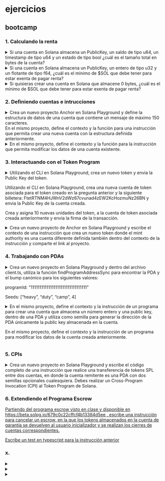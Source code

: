 # ejercicios
## bootcamp
### 1. Calculando la renta
<details><summary>
Si una cuenta en Solana almacena un PublicKey, un saldo de tipo u64, un timestamp de tipo u64 y un estado de tipo bool ¿cuál es el tamaño total en bytes de la cuenta?
</summary>

- PublicKey = 32 bytes
- u64 (saldo) = 8 bytes
- u64 (timestamp) = 8 bytes
- bool (estado) = 1 byte
- Total = 32 + 8 + 8 + 1 = 49 bytes

</details>
<details><summary>
Si una cuenta en Solana almacena un PublicKey, un entero de tipo u32 y un flotante de tipo f64, ¿cuál es el mínimo de $SOL que debe tener para estar exenta de pagar renta?
</summary>

- Primero calculamos el tamaño:
    * PublicKey = 32 bytes
    * u32 = 4 bytes
    * f64 = 8 bytes
    * overhead = 128 bytes
    * Total = 32 + 4 + 8 = 44 bytes + 128 bytes = 172 bytes
- La fórmula para calcular SOL exento de renta es:
    * (tamaño_cuenta * 0.00000348 SOL * 2 años)
    - Por lo tanto: 172 * 0.00000348 * 2 = 0.00119712 SOL

</details>
<details><summary>
Si quisieras crear una cuenta en Solana que almacene 0 bytes, ¿cuál es el mínimo de $SOL que debe tener para estar exenta de pagar renta?
</summary>

- Todas las cuentas en Solana tienen un overhead mínimo de 128 bytes
- Por lo tanto, incluso con 0 bytes de datos, necesitamos calcular:
* 128 * 0.00000348 * 2 = 0.00089088 SOL

</details>


### 2. Definiendo cuentas e intrucciones
<details><summary>
Crea un nuevo proyecto Anchor en Solana Playground y define la estructura de datos de una cuenta que contiene un mensaje de máximo 150 caracteres. </br>
En el mismo proyecto, define el contexto y la función para una instrucción que permita crear una nueva cuenta con la estructura definida anteriormente. 
</summary>

- Código:

```rust
use anchor_lang::prelude::*;

declare_id!("9e1Sp9gCqfHY8CEd6Jm4JvLT899Md5Du5sYMUyQnswSt");

#[program]
pub mod blog {
    use super::*;

    pub fn crear_mensaje(ctx: Context<CrearMensaje>) -> Result<()> {
        ctx.accounts.mensaje.valor = "Hola Mundo!".to_string();
        Ok(())
    }
}

//2. definimos el contexto de la instrucción
#[derive(Accounts)]
pub struct CrearMensaje<'info> {
    //3. cuentas
    // cuenta 'recipinte' mensaje
    #[account(init, payer = user, space = 8 + Mensaje::INIT_SPACE)]
    pub mensaje: Account<'info, Mensaje>, 

    //payer
    #[account(mut)]
    pub user: Signer<'info>,

    //system_program
    pub system_program: Program<'info, System>,
}

//1. estructura de datos del mensaje (cuenta)
#[account]
#[derive(InitSpace)]
pub struct Mensaje {
    #[max_len(150)]
    pub valor: String, 
}
```

- Para interactuar con el contrato ver la sección de: [interactuar con programas en solpg.io](./todo.md#interactuar-con-programas-en-solpgio)

</details>
<details><summary>
En el mismo proyecto, define el contexto y la función para la instrucción que permita modificar los datos de una cuenta existente. 
</summary>

- Código requerido:
```rust
use anchor_lang::prelude::*;

declare_id!("9e1Sp9gCqfHY8CEd6Jm4JvLT899Md5Du5sYMUyQnswSt");

//4. definimos el programa
#[program]
pub mod blog {
    use super::*;
    //5. creamos la función de la instrucción para crear
    pub fn crear_mensaje(ctx: Context<CrearMensaje>) -> Result<()> {
        ctx.accounts.mensaje_account.valor = "Hola Mundo!".to_string();
        Ok(())
    }
    //7. creamos la función de la instrucción para modificar
    pub fn mod_mensaje(ctx: Context<ModificarMensaje>, mensaje: String) -> Result<()> {
        //+9. requerimientos previos
        require!(!mensaje.is_empty(), CustomError::EmptyMessage);
        require!(mensaje.len() <= 150, CustomError::MessageTooLong);

        ctx.accounts.mensaje_account.valor = mensaje;
        Ok(())
    }
}
//6. definimos el contexto de la instrucción para modificar
#[derive(Accounts)]
pub struct ModificarMensaje<'info> {
    #[account(mut)]
    pub mensaje_account: Account<'info, Mensaje>,

    #[account(mut)]
    pub user: Signer<'info>,
}

//2. definimos el contexto de la instrucción para crear
#[derive(Accounts)]
pub struct CrearMensaje<'info> {
    //3. cuentas
    // cuenta 'recipinte' mensaje
    #[account(init, payer = user, space = 8 + Mensaje::INIT_SPACE)]
    pub mensaje_account: Account<'info, Mensaje>,

    //payer
    #[account(mut)]
    pub user: Signer<'info>,

    //system_program
    pub system_program: Program<'info, System>,
}

//1. estructura de datos del mensaje (cuenta)
#[account]
#[derive(InitSpace)]
pub struct Mensaje {
    #[max_len(150)]
    pub valor: String,
}
//+8. mensajes de error personalizados
#[error_code]
pub enum CustomError {
    #[msg("The message exceeds 150 characters.")]
    MessageTooLong,

    #[msg("The message cannot be empty.")]
    EmptyMessage,
}
```

- Limitado a owner del mensaje:
```rust
use anchor_lang::prelude::*;

declare_id!("9e1Sp9gCqfHY8CEd6Jm4JvLT899Md5Du5sYMUyQnswSt");

//4. definimos el programa
#[program]
pub mod blog {
    use super::*;
    //5. creamos la función de la instrucción para crear
    pub fn crear_mensaje(ctx: Context<CrearMensaje>) -> Result<()> {
        ctx.accounts.mensaje_account.owner = *ctx.accounts.user.key;
        ctx.accounts.mensaje_account.valor = "Hola Mundo!".to_string();
        Ok(())
    }
    //7. creamos la función de la instrucción para modificar
    pub fn mod_mensaje(ctx: Context<ModificarMensaje>, mensaje: String) -> Result<()> {
        //+9. requerimientos previos
        require!(!mensaje.is_empty(), CustomError::EmptyMessage);
        require!(mensaje.len() <= 150, CustomError::MessageTooLong);
        require_keys_eq!(ctx.accounts.mensaje_account.owner, *ctx.accounts.user.key, CustomError::OnlyOwnerMessage);

        ctx.accounts.mensaje_account.valor = mensaje;
        Ok(())
    }
}
//6. definimos el contexto de la instrucción para modificar
#[derive(Accounts)]
pub struct ModificarMensaje<'info> {
    #[account(mut)]
    pub mensaje_account: Account<'info, Mensaje>,

    #[account(mut)]
    pub user: Signer<'info>,
}

//2. definimos el contexto de la instrucción para crear
#[derive(Accounts)]
pub struct CrearMensaje<'info> {
    //3. cuentas
    // cuenta 'recipinte' mensaje
    #[account(init, payer = user, space = 8 + Mensaje::INIT_SPACE)]
    pub mensaje_account: Account<'info, Mensaje>,

    //payer
    #[account(mut)]
    pub user: Signer<'info>,

    //system_program
    pub system_program: Program<'info, System>,
}

//1. estructura de datos del mensaje (cuenta)
#[account]
#[derive(InitSpace)]
pub struct Mensaje {
    pub owner: Pubkey,
    #[max_len(150)]
    pub valor: String,
}
//+8. mensajes de error personalizados
#[error_code]
pub enum CustomError {
    #[msg("The message exceeds 150 characters.")]
    MessageTooLong,

    #[msg("The message cannot be empty.")]
    EmptyMessage,

    #[msg("Only the owner can modify the message")]
    OnlyOwnerMessage,
}
```
</details>

### 3. Interactuando con el Token Program

<details><summary>
Utilizando el CLI en Solana Playground, crea un nuevo token y envia la Public Key del token.

Utilizando el CLI en Solana Playground, crea una nueva cuenta de token asociada para el token creado en la pregunta anterior y la siguiente billetera: FtetRTNM4HJWnV2dWz67cvunad4zEW2KcHozmuNz26BN y envia la Public Key de la cuenta creada.

Crea y asigna 10 nuevas unidades del token, a la cuenta de token asociada creada anteriormente y envia la firma de la transacción.
</summary>

- `spl-token create-token` -> *HBkdfpM4FLabw5Xp5qCE9cYqbS5yyV4uHqoDmPpRdEhr*

- `spl-token create-account HBkdfpM4FLabw5Xp5qCE9cYqbS5yyV4uHqoDmPpRdEhr` -> *5NumnxJdX78t7SLsS9fM6jwX2auaP96AoXXzcMSBbBbW*

- `spl-token mint HBkdfpM4FLabw5Xp5qCE9cYqbS5yyV4uHqoDmPpRdEhr 10 -- 5NumnxJdX78t7SLsS9fM6jwX2auaP96AoXXzcMSBbBbW` -> *2QVPd7AQZvVJbFe6tq9kbdQi2Lgtav7zVXYooLdkF7a1kFxeZB2nAG1pmHra8TnhMNSaMcd7uQ96mkJmXE48EkQv*


</details>
<details><summary>
Crea un nuevo proyecto de Anchor en Solana Playground y escribe el contexto de una instrucción que crea un nuevo token donde el mint authority es una cuenta diferente definida también dentro del contexto de la instrucción y comparte el link al proyecto.
</summary>

- Código básico:
```rust
use anchor_lang::prelude::*;
use anchor_spl::token::*;

declare_id!("EgVw1Bjs5z8R6XwRrpbYFt8wGXZYAztGxbhKCPXcynj6");

//2. Crear programa y instrucción
#[program]
pub mod token_exercise {
    use super::*;

    pub fn create_token_mint(_ctx: Context<CreateToken>) -> Result<()>{
        Ok(())
    }
}

//1. Crear contexto
#[derive(Accounts)]
pub struct CreateToken<'info>{

    //cuenta 'mint account'
    #[account(init, payer = fee_payer, mint::decimals = 9, mint::authority = mint_authority)]
    pub mint_account: Account<'info, Mint>,

    //cuentas mutables
    #[account(mut)]
    pub mint_authority: Signer<'info>,
    #[account(mut)]
    pub fee_payer: Signer<'info>,

    //cuentas programa
    pub system_program: Program<'info, System>,
    pub token_program: Program<'info, Token>,

    //cuentas asociadas
    pub rent: Sysvar<'info, Rent>,
}
```
- Código mejorado IA(Chat-GPT):
```rs
use anchor_lang::prelude::*;
use anchor_spl::token::*;

declare_id!("EgVw1Bjs5z8R6XwRrpbYFt8wGXZYAztGxbhKCPXcynj6");

//2. Crear programa y instrucción
#[program]
pub mod token_exercise {
    use super::*;

    pub fn create_token_mint(_ctx: Context<CreateToken>) -> Result<()>{
        Ok(())
    }
}

//1. Crear contexto
#[derive(Accounts)]
pub struct CreateToken<'info>{
    //cuentas mutables 💡 -> segun GPT, es mejor declarar primero la autoridad que se utiliza en mint_account
    #[account(mut)]
    pub mint_authority: Signer<'info>,
   

    //cuenta 'mint account'
    #[account(
        init, 
        payer = fee_payer, 
        mint::decimals = 9, 
        mint::authority = mint_authority,
        mint::token_program = token_program //segun GPT, es buena practica indicar siempre el token_program
        )]
    pub mint_account: Account<'info, Mint>,

    #[account(mut)]
    pub fee_payer: Signer<'info>,

    //cuentas programa
    pub system_program: Program<'info, System>,
    pub token_program: Program<'info, Token>,

    //cuentas asociadas
    pub rent: Sysvar<'info, Rent>,
}
```

    ❓⁉️ Chat-GPT said ⁉️ 📢⁉️

    - `mint_authority` debe ir antes porque es un valor lógico dentro de `mint_account`.  
    - `fee_payer` y `token_program` pueden ir después porque Anchor ya sabe resolverlos.  

</details>



### 4. Trabajando con PDAs


<details><summary>
Crea un nuevo proyecto en Solana Playground y dentro del archivo client.ts, utiliza la función findProgramAddressSync para encontrar la PDA y el bump canónico para los siguientes valores:

programId: "11111111111111111111111111111111"

Seeds: [“heavy”, “duty”, “camp”, 4]
</summary>

- Encontrar PDA and bump canónico
```ts
const [PDA, bump] = PublicKey.findProgramAddressSync(
  [
    Buffer.from("heavy"),
    Buffer.from("duty"),
    Buffer.from("camp"),
    Buffer.from([4])],
  new PublicKey("11111111111111111111111111111111")
)
console.log(`PDA: ${PDA}, bump: ${bump}`)
```

</details>
<details><summary>
En el mismo proyecto, define el contexto y la instrucción de un programa para crear una cuenta que almacena un número entero y una public key, dentro de una PDA y utiliza como semilla para generar la dirección de la PDA únicamente la public key almacenada en la cuenta.

En el mismo proyecto, define el contexto y la instrucción de un programa para modificar los datos de la cuenta creada anteriormente.
</summary>

- Código:
```rs
use anchor_lang::prelude::*;


declare_id!("5NLnnWgZbiBz8GRFQbHMPJNWPD9G6ddks66iFQHSecsE");

//3. Programa con las instrucciones para crear y modificar
#[program]
pub mod contador_pda_mejorado{
    pub use super::*;

    pub fn crear_contador(ctx: Context<CrearContador>)->Result<()>{
        ctx.accounts.cuenta_pda.valor = 0;
        ctx.accounts.cuenta_pda.llave = ctx.accounts.fee_payer.key();
        ctx.accounts.cuenta_pda.bump = ctx.bumps.cuenta_pda; //ctx.bumps.get("cuenta_pda").unwrap()
        Ok(())
    }

    pub fn modificar_contador(ctx:Context<ModContador>, nuevo_valor: u64) ->Result<()>{
        ctx.accounts.cuenta_pda.valor = nuevo_valor;
        Ok(())
    }
}

//4. Contexto de la instrucción modificar contador
#[derive(Accounts)]
pub struct ModContador<'info> {
    #[account(
        mut,
        seeds=[fee_payer.key().as_ref()],
        bump = cuenta_pda.bump,
        constraint = cuenta_pda.llave == fee_payer.key(), // Esto es una condicion que le ponemos para que anchor nos cree la cuenta
    )]
    cuenta_pda: Account<'info, Contador>,

    #[account(mut)]
    fee_payer: Signer<'info>,
}

//2. Contexto de la instrucción crear contador
#[derive(Accounts)]
pub struct CrearContador<'info> {
    #[account(
        init,
        payer=fee_payer,
        space=8+Contador::INIT_SPACE,
        seeds=[
            fee_payer.key().as_ref()
        ],
        bump,
    )]
    cuenta_pda: Account<'info, Contador>,

    #[account(mut)]
    fee_payer: Signer<'info>, //? deben ser publicos los campos?

    pub system_program: Program<'info, System>
}

#[account]
#[derive(InitSpace)]
//1. Estructura de la cuenta PDA
pub struct Contador {
    pub valor: u64,
    pub llave: Pubkey,
    pub bump: u8,
}
```

- Test (mocha):
```ts
import * as anchor from "@coral-xyz/anchor";
import { Program } from "@coral-xyz/anchor";
import { PublicKey, SystemProgram, LAMPORTS_PER_SOL } from "@solana/web3.js";
import { ContadorPdaMejorado } from "../target/types/contador_pda_mejorado";

describe("contador-pda-mejorado", () => {
  const provider = anchor.AnchorProvider.env();
  anchor.setProvider(provider);

  const program = anchor.workspace.ContadorPdaMejorado as Program<ContadorPdaMejorado>;
  const wallet = provider.wallet.publicKey;

  it("Inicializa el contador", async () => {
    // Mostrar información del cliente
    console.log("Mi dirección:", wallet.toString());
    const balance = await provider.connection.getBalance(wallet);
    console.log(`Mi balance: ${balance / LAMPORTS_PER_SOL} SOL`);

    // Encontrar PDA
    const [pda, bump] = PublicKey.findProgramAddressSync(
      [wallet.toBuffer()],
      program.programId
    );
    console.log(`PDA: ${pda.toString()}, bump: ${bump}`);

    // Crear contador
    try {
      await program.methods
        .crearContador()
        .accounts({
          cuentaPda: pda,
          feePayer: wallet,
          systemProgram: SystemProgram.programId
        })
        .rpc();
      
      console.log("Contador creado exitosamente");

      // Verificar el valor inicial
      const cuenta = await program.account.contador.fetch(pda);
      console.log("Valor inicial:", cuenta.valor.toString());
      console.log("Llave almacenada:", cuenta.llave.toString());
      console.log("Bump almacenado:", cuenta.bump);

    } catch (error) {
      console.error("Error al crear el contador:", error);
    }
  });

  it("Modifica el contador", async () => {
    // Encontrar PDA
    const [pda, _] = PublicKey.findProgramAddressSync(
      [wallet.toBuffer()],
      program.programId
    );

    // Modificar contador
    try {
      const nuevoValor = new anchor.BN(42);
      await program.methods
        .modificarContador(nuevoValor)
        .accounts({
          cuentaPda: pda,
          feePayer: wallet
        })
        .rpc();

      console.log("Contador modificado exitosamente");

      // Verificar el nuevo valor
      const cuenta = await program.account.contador.fetch(pda);
      console.log("Nuevo valor:", cuenta.valor.toString());

    } catch (error) {
      console.error("Error al modificar el contador:", error);
    }
  });
});
```

</details>

### 5. CPIs
<details><summary>
Crea un nuevo proyecto en Solana Playground y escribe el código completo de una instrucción que realice una transferencia de tokens SPL entre dos cuentas, en donde la cuenta remitente es una PDA con dos semillas opcionales cualesquiera. Debes realizar un Cross-Program Invocation (CPI) al Token Program de Solana.
</summary>

- Código parte 1:
```rs
use anchor_lang::prelude::*;
declare_id!("639DEktgoBuJJaEbFEr7RcRHNFHM82aKdJTt4YqqTudm");

//4. Programa con las instrucciones
#[program]
pub mod pda_transfer{
    use super::*;
    pub fn almacenar_mint(ctx: Context<AlmacenarMint>, mint_account: Pubkey)->Result<()>{
        ctx.accounts.mint_account_pda.mint_token = mint_account;
        ctx.accounts.mint_account_pda.bump = ctx.bumps.mint_account_pda;
        ctx.accounts.mint_account_pda.fee_payer = ctx.accounts.fee_payer.key();
        Ok(())
    }
}
//5. Contexto de la instrucción para mint y transferir tokens
// #[derive(Accounts)]



//2. Contexto de la instrucción para almacenar el mint token
#[derive(Accounts)]
#[instruction(mint_account: Pubkey)]
pub struct AlmacenarMint<'info> {
    //3. cuentas para almacenar mint?
    #[account(mut)]
    pub fee_payer: Signer<'info>,

    #[account(
        init,
        seeds = [b"almacenar", mint_account.key().as_ref()],
        bump,
        payer = fee_payer,
        space = 8 + DataAccount::INIT_SPACE
    )]
    pub mint_account_pda: Account<'info, DataAccount>,
    pub system_program: Program<'info, System>
}

//1. Estructura de datos del mint token (cuenta)
#[account]
#[derive(InitSpace)]
pub struct DataAccount {
    pub mint_token: Pubkey,
    pub fee_payer: Pubkey,
    pub bump: u8,
}
```


- Código requerido:

```rs
use anchor_lang::prelude::*;
use anchor_spl::token::*;

declare_id!("639DEktgoBuJJaEbFEr7RcRHNFHM82aKdJTt4YqqTudm");

//4. Programa con las instrucciones
#[program]
pub mod pda_transfer {
    use super::*;
    pub fn mint(ctx: Context<AlmacenarMint>, supply: u64) -> Result<()> {
        ctx.accounts.mint_account_pda.bump_mint_token = ctx.bumps.mint_account_pda;
        ctx.accounts.mint_account_pda.bump_token_account = ctx.bumps.token_account_pda_remitente;
        ctx.accounts.mint_account_pda.fee_payer = ctx.accounts.fee_payer.key();
        ctx.accounts.mint_account_pda.mint_token = ctx.accounts.mint_account.key();
        //Preparar cantidad tokens para mint
        let decimals = ctx.accounts.mint_account.decimals;
        let amount = supply * 10u64.pow(decimals as u32);
        //Llamar a la funcion mint_tokens
        let cpi_mint = MintTo {
            mint: ctx.accounts.mint_account.to_account_info(),
            to: ctx.accounts.token_account_pda_remitente.to_account_info(),
            authority: ctx.accounts.fee_payer.to_account_info(),
        };
        let cpi_program = ctx.accounts.token_program.to_account_info();
        //Tengo dudas si aqui es: Mint Tokens with PDA mint authority via CPI
        let cpi_context = CpiContext::new(cpi_program, cpi_mint);
        mint_to(cpi_context, amount)?;
        Ok(())
    }
   pub fn transferir(ctx: Context<TransferirTokens>, quantity: u64) -> Result<()> {
    let decimals = ctx.accounts.mint_account.decimals;
    let amount = quantity * 10u64.pow(decimals as u32);

    // Guardar la clave en una variable para que tenga un lifetime más largo
    let mint_key = ctx.accounts.mint_account.key();

    let signer_seeds: &[&[&[u8]]] = &[&[b"mint", mint_key.as_ref(), &[ctx.accounts.mint_account_pda.bump_token_account]]];

    let cpi_accounts = TransferChecked {
        mint: ctx.accounts.mint_account.to_account_info(),
        from: ctx.accounts.token_account_pda_remitente.to_account_info(),
        to: ctx.accounts.token_account_recibidor.to_account_info(),
        authority: ctx.accounts.token_account_pda_remitente.to_account_info() 
    };

    let cpi_program = ctx.accounts.token_program.to_account_info();
    let cpi_context = CpiContext::new(cpi_program, cpi_accounts).with_signer(signer_seeds);

    transfer_checked(cpi_context, amount, decimals)?;

    Ok(())
}

}
//5. Contexto de la instrucción para transferir tokens
#[derive(Accounts)]
pub struct TransferirTokens<'info>{
    #[account(mut)]
    pub token_account_recibidor: Account<'info, TokenAccount>,

    #[account(mut)]
    pub fee_payer: Signer<'info>,

    // Cuenta real de tipo Mint (se deriva del Pubkey almacenado en mint_account_pda)
    #[account(mut, address = mint_account_pda.mint_token)]
    pub mint_account: Account<'info, Mint>,

    #[account(
        mut,
        seeds = [b"almacenar", mint_account_pda.mint_token.as_ref()],
        bump = mint_account_pda.bump_mint_token
    )]
    mint_account_pda: Account<'info, DataAccount>,

    #[account(
        mut,
        seeds = [b"mint", mint_account_pda.mint_token.as_ref()],
        bump = mint_account_pda.bump_token_account
    )]
    token_account_pda_remitente:  Account<'info, TokenAccount>,
    pub token_program: Program<'info, Token>,
    pub rent: Sysvar<'info, Rent>,
}

//2. Contexto de la instrucción para almacenar el mint token
#[derive(Accounts)]
pub struct AlmacenarMint<'info> {
    //3. cuentas para almacenar mint?
    #[account(mut)]
    pub fee_payer: Signer<'info>,

    #[account(
        init,
        seeds = [b"almacenar", mint_account.key().as_ref()],
        bump,
        payer = fee_payer,
        space = 8 + DataAccount::INIT_SPACE
    )]
    pub mint_account_pda: Account<'info, DataAccount>,

    #[account(
        init,
        seeds = [b"mint", mint_account.key().as_ref()],
        bump,
        payer = fee_payer,
        token::mint = mint_account,
        // En lugar de usar mint_account_pda.fee_payer directamente, necesitamos una cuenta real
        // token::authority = fee_payer  // Cambiamos a usar la cuenta fee_payer
        token::authority = token_account_pda_remitente,  
    )]
    pub token_account_pda_remitente: Account<'info, TokenAccount>,

    #[account(mut)]
    pub mint_account: Account<'info, Mint>,

    pub system_program: Program<'info, System>,
    pub token_program: Program<'info, Token>,
    pub rent: Sysvar<'info, Rent>,
}

//1. Estructura de datos del mint token (cuenta)
#[account]
#[derive(InitSpace)]
pub struct DataAccount {
    pub mint_token: Pubkey,
    pub fee_payer: Pubkey,
    pub bump_mint_token: u8,
    pub bump_token_account: u8,
}
```

- Test en [solpg.io](beta.solpg.io):
Para utilizar las instrucciones del programa a traves de [solpg.io](beta.solpg.io), debemos introducir los siguientes campos para llamar a las instrucciones.
Para ello, deberemos crear una cuenta mint_account y una cuenta token_account vinculada a la mint_account anterior.
    - mint:
        - supply: cantidad de tokens a hacer mint (max_supply - total)
        - feePayer: Pubkey de cuenta con Lamports
        - mintAccountPda: Pubkey PDA -> semillas: 'almacenar' + Pubkey 'mint_acoount'
        - tokenAccountPdaRemitente: Pubkey PDA -> semillas: 'mint' + Pubkey 'mint_account'
        - mintAccount: Pubkey de la cuenta mint creada previamente
    - transferir: 
        - quantity: cantidad de tokens a transferir (debe aver supply disponible)
        - feePayer: Pubkey de la cuenta con Lamports utilizada para hacer el mint
        - mintAccount: Pubkey de la cuenta mint creada previamente
        - mintAccountPda: Pubkey PDA -> semillas: 'almacenar' + Pubkey 'mint_acoount'
        - tokenAccountPdaRemitente: Pubkey PDA -> semillas: 'mint' + Pubkey 'mint_account'
    - Data Account: 
        - address: Pubkey PDA 'mintAccountPDA' -> semillas: 'almacenar' + Pubkey 'mint_acoount'


</details>

### 6. Extendiendo el Programa Escrow

[Partiendo del programa escrow visto en clase y disponible en https://beta.solpg.io/679c0c22cffcf4b13384d5ee , escribe una instrucción para cancelar un escrow, en la que los tokens almacenados en la cuenta de garantía se devuelven al usuario inicializador y se realizan los cierres de cuentas correspondientes.](../escrow/programs/escrow/src/lib.rs) 

[Escribe un test en typescript para la instrucción anterior](../escrow/tests/escrow.ts)

### x. 
<details><summary>

</summary>



</details>
<details><summary>

</summary>



</details>
<details><summary>

</summary>



</details>